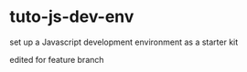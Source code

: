 # tuto-js-dev-env
set up a Javascript development environment as a starter kit

edited for feature branch
